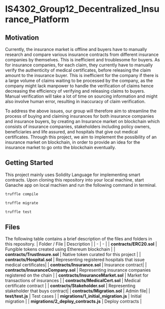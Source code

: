 # IS4302_Group12_Decentralized_Insurance_Platform

## Motivation
Currently, the insurance market is offline and buyers have to manually research and compare various insurance contracts from different insurance companies by themselves. This is inefficient and troublesome for buyers. As for insurance companies, for each claim, they currently have to manually verify the authenticity of medical certificates, before releasing the claim amount to the insurance buyer. This is inefficient for the company if there is a large volume of claims waiting to be processed by the company, as the company might lack manpower to handle the verification of claims hence decreasing the efficiency of verifying and releasing claims to buyers. Manual verification will take a lot of time on sourcing information and might also involve human error, resulting in inaccuracy of claim verification. 

To address the above issues, our group will therefore aim to streamline the process of buying and claiming insurances for both insurance companies and insurance buyers, by creating an Insurance market on blockchain which consists of insurance companies, stakeholders including policy owners, beneficiaries and life assured, and hospitals that give out medical certificates. Through this project, we aim to implement the possibility of an insurance market on blockchain, in order to provide an idea for the insurance market to go onto the blockchain eventually. 




## Getting Started
This project mainly uses Solidity Language for implementing smart contracts. Upon cloning this repository into your local machine, start Ganache app on local machien and run the following command in terminal.

```bash
truffle compile
```
```bash
truffle migrate
```
```bash
truffle test
```

## Files
The following table contains a brief description of the files and folders in this repository.
| Folder / File | Description |
| - | - |
| **contracts/ERC20.sol** | Fungible tokens created using Ethereum blockchain |
| **contracts/TrustInsure.sol** | Native token curated for this project |
| **contracts/Hospital.sol** | Representing registered hospitals that issue medical certificates|
| **contracts/Insurance.sol** | Insurance contract|
| **contracts/InsuranceCompany.sol** | Representing insurance companies registered on the chain |
| **contracts/InsuranceMarket.sol** | Market for transactions of insurances |
| **contracts/MedicalCert.sol** | Medical certificate contract |
| **contracts/Stakeholder.sol** | Representing stakeholder that buys contract|
| **contracts/Migration.sol** | Admin file|
| **test/test.js** | Test cases |
| **migrations/1_initial_migration.js** | Initial migration |
| **migrations/2_deploy_contracts.js** | Deploy contracts |
